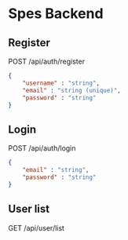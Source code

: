 Spes Backend
===
## Register
POST /api/auth/register  
```JSON
{
    "username" : "string",
    "email" : "string (unique)",
    "password" : "string"
}
```

## Login
POST /api/auth/login
```JSON
{
    "email" : "string",
    "password" : "string"
}
```

## User list
GET /api/user/list